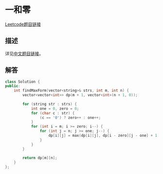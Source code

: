 # 一和零

[Leetcode题目链接](https://leetcode.com/problems/ones-and-zeroes/description/)

## 描述

详见[中文题目链接](https://leetcode.cn/problems/ones-and-zeroes/)。

## 解答

```C++
class Solution {
public:
    int findMaxForm(vector<string>& strs, int m, int n) {
        vector<vector<int>> dp(m + 1, vector<int>(n + 1, 0));
        
        for (string str : strs) {
            int one = 0, zero = 0;
            for (char c : str) {
                (c == '0') ? zero++ : one++;
            }
            for (int i = m; i >= zero; i--) {
                for (int j = n; j >= one; j--) {
                    dp[i][j] = max(dp[i][j], dp[i - zero][j - one] + 1);
                }
            }
        }
        
        return dp[m][n];
    }
};
```
